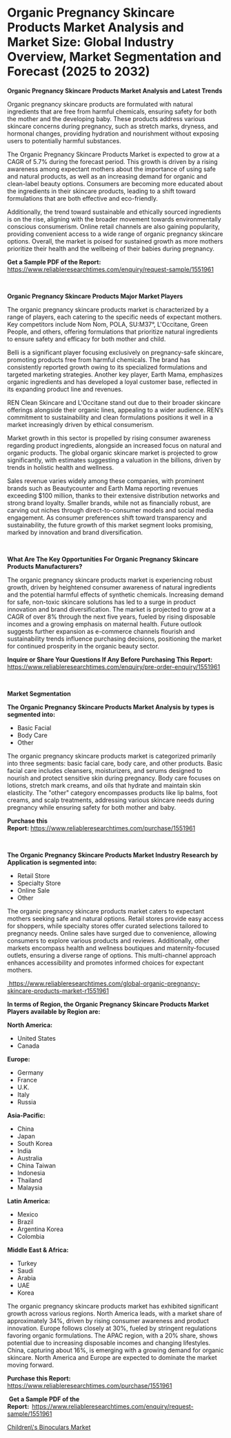 <p><h1>Organic Pregnancy Skincare Products Market Analysis and Market Size: Global Industry Overview, Market Segmentation and Forecast (2025 to 2032)</h1></p><p><strong>Organic Pregnancy Skincare Products Market Analysis and Latest Trends</strong></p>
<p><p>Organic pregnancy skincare products are formulated with natural ingredients that are free from harmful chemicals, ensuring safety for both the mother and the developing baby. These products address various skincare concerns during pregnancy, such as stretch marks, dryness, and hormonal changes, providing hydration and nourishment without exposing users to potentially harmful substances.</p><p>The Organic Pregnancy Skincare Products Market is expected to grow at a CAGR of 5.7% during the forecast period. This growth is driven by a rising awareness among expectant mothers about the importance of using safe and natural products, as well as an increasing demand for organic and clean-label beauty options. Consumers are becoming more educated about the ingredients in their skincare products, leading to a shift toward formulations that are both effective and eco-friendly. </p><p>Additionally, the trend toward sustainable and ethically sourced ingredients is on the rise, aligning with the broader movement towards environmentally conscious consumerism. Online retail channels are also gaining popularity, providing convenient access to a wide range of organic pregnancy skincare options. Overall, the market is poised for sustained growth as more mothers prioritize their health and the wellbeing of their babies during pregnancy.</p></p>
<p><strong>Get a Sample PDF of the Report:&nbsp;</strong> <a href="https://www.reliableresearchtimes.com/enquiry/request-sample/1551961?utm_campaign=2383&utm_medium=2&utm_source=Github&utm_content=ia&utm_term=09022025&utm_id=organic-pregnancy-skincare-products">https://www.reliableresearchtimes.com/enquiry/request-sample/1551961</a></p>
<p>&nbsp;</p>
<p><strong>Organic Pregnancy Skincare Products Major Market Players</strong></p>
<p><p>The organic pregnancy skincare products market is characterized by a range of players, each catering to the specific needs of expectant mothers. Key competitors include Nom Nom, POLA, SU:M37°, L'Occitane, Green People, and others, offering formulations that prioritize natural ingredients to ensure safety and efficacy for both mother and child.</p><p>Belli is a significant player focusing exclusively on pregnancy-safe skincare, promoting products free from harmful chemicals. The brand has consistently reported growth owing to its specialized formulations and targeted marketing strategies. Another key player, Earth Mama, emphasizes organic ingredients and has developed a loyal customer base, reflected in its expanding product line and revenues.</p><p>REN Clean Skincare and L'Occitane stand out due to their broader skincare offerings alongside their organic lines, appealing to a wider audience. REN’s commitment to sustainability and clean formulations positions it well in a market increasingly driven by ethical consumerism.</p><p>Market growth in this sector is propelled by rising consumer awareness regarding product ingredients, alongside an increased focus on natural and organic products. The global organic skincare market is projected to grow significantly, with estimates suggesting a valuation in the billions, driven by trends in holistic health and wellness.</p><p>Sales revenue varies widely among these companies, with prominent brands such as Beautycounter and Earth Mama reporting revenues exceeding $100 million, thanks to their extensive distribution networks and strong brand loyalty. Smaller brands, while not as financially robust, are carving out niches through direct-to-consumer models and social media engagement. As consumer preferences shift toward transparency and sustainability, the future growth of this market segment looks promising, marked by innovation and brand diversification.</p></p>
<p>&nbsp;</p>
<p><strong>What Are The Key Opportunities For Organic Pregnancy Skincare Products Manufacturers?</strong></p>
<p><p>The organic pregnancy skincare products market is experiencing robust growth, driven by heightened consumer awareness of natural ingredients and the potential harmful effects of synthetic chemicals. Increasing demand for safe, non-toxic skincare solutions has led to a surge in product innovation and brand diversification. The market is projected to grow at a CAGR of over 8% through the next five years, fueled by rising disposable incomes and a growing emphasis on maternal health. Future outlook suggests further expansion as e-commerce channels flourish and sustainability trends influence purchasing decisions, positioning the market for continued prosperity in the organic beauty sector.</p></p>
<p><strong>Inquire or Share Your Questions If Any Before Purchasing This Report:</strong> <a href="https://www.reliableresearchtimes.com/enquiry/pre-order-enquiry/1551961?utm_campaign=2383&utm_medium=2&utm_source=Github&utm_content=ia&utm_term=09022025&utm_id=organic-pregnancy-skincare-products">https://www.reliableresearchtimes.com/enquiry/pre-order-enquiry/1551961</a></p>
<p>&nbsp;</p>
<p><strong>Market Segmentation</strong></p>
<p><strong>The Organic Pregnancy Skincare Products Market Analysis by types is segmented into:</strong></p>
<p><ul><li>Basic Facial</li><li>Body Care</li><li>Other</li></ul></p>
<p><p>The organic pregnancy skincare products market is categorized primarily into three segments: basic facial care, body care, and other products. Basic facial care includes cleansers, moisturizers, and serums designed to nourish and protect sensitive skin during pregnancy. Body care focuses on lotions, stretch mark creams, and oils that hydrate and maintain skin elasticity. The "other" category encompasses products like lip balms, foot creams, and scalp treatments, addressing various skincare needs during pregnancy while ensuring safety for both mother and baby.</p></p>
<p><strong>Purchase this Report:&nbsp;</strong><a href="https://www.reliableresearchtimes.com/purchase/1551961?utm_campaign=2383&utm_medium=2&utm_source=Github&utm_content=ia&utm_term=09022025&utm_id=organic-pregnancy-skincare-products">https://www.reliableresearchtimes.com/purchase/1551961</a></p>
<p>&nbsp;</p>
<p><strong>The Organic Pregnancy Skincare Products Market Industry Research by Application is segmented into:</strong></p>
<p><ul><li>Retail Store</li><li>Specialty Store</li><li>Online Sale</li><li>Other</li></ul></p>
<p><p>The organic pregnancy skincare products market caters to expectant mothers seeking safe and natural options. Retail stores provide easy access for shoppers, while specialty stores offer curated selections tailored to pregnancy needs. Online sales have surged due to convenience, allowing consumers to explore various products and reviews. Additionally, other markets encompass health and wellness boutiques and maternity-focused outlets, ensuring a diverse range of options. This multi-channel approach enhances accessibility and promotes informed choices for expectant mothers.</p></p>
<p><a href="https://www.reliableresearchtimes.com/global-organic-pregnancy-skincare-products-market-r1551961?utm_campaign=2383&utm_medium=2&utm_source=Github&utm_content=ia&utm_term=09022025&utm_id=organic-pregnancy-skincare-products">&nbsp;https://www.reliableresearchtimes.com/global-organic-pregnancy-skincare-products-market-r1551961</a></p>
<p><strong>In terms of Region, the Organic Pregnancy Skincare Products Market Players available by Region are:</strong></p>
<p>
    <p> <strong> North America: </strong>
        <ul>
            <li>United States</li>
            <li>Canada</li>
        </ul>
        </p> 
    <p> <strong> Europe: </strong>
        <ul>
            <li>Germany</li>
            <li>France</li>
            <li>U.K.</li>
            <li>Italy</li>
            <li>Russia</li>
        </ul>
        </p> 
    <p> <strong> Asia-Pacific: </strong>
        <ul>
            <li>China</li>
            <li>Japan</li>
            <li>South Korea</li>
            <li>India</li>
            <li>Australia</li>
            <li>China Taiwan</li>
            <li>Indonesia</li>
            <li>Thailand</li>
            <li>Malaysia</li>
        </ul>
        </p> 
    <p> <strong> Latin America: </strong>
        <ul>
            <li>Mexico</li>
            <li>Brazil</li>
            <li>Argentina Korea</li>
            <li>Colombia</li>
        </ul>
        </p> 
    <p> <strong> Middle East & Africa: </strong>
        <ul>
            <li>Turkey</li>
            <li>Saudi</li>
            <li>Arabia</li>
            <li>UAE</li>
            <li>Korea</li>
        </ul>
    </p>
    </p>
<p><p>The organic pregnancy skincare products market has exhibited significant growth across various regions. North America leads, with a market share of approximately 34%, driven by rising consumer awareness and product innovation. Europe follows closely at 30%, fueled by stringent regulations favoring organic formulations. The APAC region, with a 20% share, shows potential due to increasing disposable incomes and changing lifestyles. China, capturing about 16%, is emerging with a growing demand for organic skincare. North America and Europe are expected to dominate the market moving forward.</p></p>
<p><strong>Purchase this Report: </strong><a href="https://www.reliableresearchtimes.com/purchase/1551961?utm_campaign=2383&utm_medium=2&utm_source=Github&utm_content=ia&utm_term=09022025&utm_id=organic-pregnancy-skincare-products">https://www.reliableresearchtimes.com/purchase/1551961</a></p>
<p>&nbsp;<strong>Get a Sample PDF of the Report:&nbsp;&nbsp;</strong><a href="https://www.reliableresearchtimes.com/enquiry/request-sample/1551961?utm_campaign=2383&utm_medium=2&utm_source=Github&utm_content=ia&utm_term=09022025&utm_id=organic-pregnancy-skincare-products">https://www.reliableresearchtimes.com/enquiry/request-sample/1551961</a></p>
<p><strong></strong></p>
<p><p><a href="https://github.com/semiensamuel72378/Market-Research-Report-List-1/blob/main/childrens-binoculars-market.md?utm_campaign=2383&utm_medium=2&utm_source=Github&utm_content=ia&utm_term=09022025&utm_id=organic-pregnancy-skincare-products">Children\'s Binoculars Market</a></p></p>